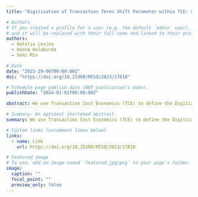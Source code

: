 ```yaml
---
title: "Digitization of Transaction Terms Shift Parameter within TCE: Strong Smart Contract as a New Mode of Transaction Governance"

# Authors
# If you created a profile for a user (e.g. the default `admin` user), write the username (folder name) here
# and it will be replaced with their full name and linked to their profile.
authors:
  - Natalia Levina
  - Hanna Halaburda
  - Semi Min

# Date
date: "2023-29-06T00:00:00Z"
doi: "https://doi.org/10.25300/MISQ/2023/17818"

# Schedule page publish date (NOT publication's date).
publishDate: "2024-01-01T00:00:00Z"

abstract: We use Transaction Cost Economics (TCE) to define the Digitization of Transaction Terms shift parameter that describes institutional changes associated with increased digitization in society. We then draw on legal scholarship to analyze how strong smart contracts, which are agreements with automatic execution and enforcement that are not reversible by courts, rely on a new level of Digitization of Transaction Terms. Specifically, they rely on standard digital infrastructures such as blockchain platforms that guarantee automatic execution and non-reversibility. We then argue that strong smart contracts represent a distinct mode of transaction governance compared to markets, hierarchies, or hybrids. This is because each classic governance mode is distinguished by how ex-post adaptation is handled — through public courts, managerial fiat, or both. In contrast, strong smart contracts prevent ex-post adaptation altogether. We propose that when strong smart contracts can be fully specified, they will dominate other governance modes based on certain tradeoffs. These tradeoffs include weighing the benefits of avoiding the holdup problem and lowering contract enforcement costs against the downsides of high ex-ante specification costs and eliminating flexibility for ex-post adjustments to change. We elaborate which institutional conditions that can further facilitate this institutional shift.

# Summary. An optional shortened abstract.
summary: We use Transaction Cost Economics (TCE) to define the Digitization of Transaction Terms shift parameter that describes institutional changes associated with increased digitization in society. We then draw on legal scholarship to analyze how strong smart contracts, which are agreements with automatic execution and enforcement that are not reversible by courts, rely on a new level of Digitization of Transaction Terms.

# Custom links (uncomment lines below)
links:
  - name: Link
    url: https://doi.org/10.25300/MISQ/2023/17818

# Featured image
# To use, add an image named `featured.jpg/png` to your page's folder.
image:
  caption: ""
  focal_point: ""
  preview_only: false
---
```

